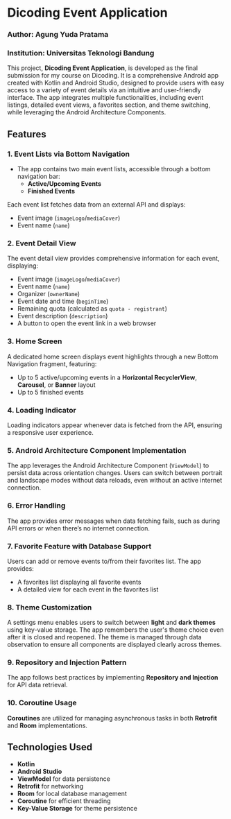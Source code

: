 # Dicoding Event Application

### Author: Agung Yuda Pratama  
### Institution: Universitas Teknologi Bandung

This project, **Dicoding Event Application**, is developed as the final submission for my course on Dicoding. It is a comprehensive Android app created with Kotlin and Android Studio, designed to provide users with easy access to a variety of event details via an intuitive and user-friendly interface. The app integrates multiple functionalities, including event listings, detailed event views, a favorites section, and theme switching, while leveraging the Android Architecture Components.

## Features

### 1. Event Lists via Bottom Navigation
- The app contains two main event lists, accessible through a bottom navigation bar:
  - **Active/Upcoming Events**
  - **Finished Events**
  
Each event list fetches data from an external API and displays:
  - Event image (`imageLogo`/`mediaCover`)
  - Event name (`name`)

### 2. Event Detail View
The event detail view provides comprehensive information for each event, displaying:
  - Event image (`imageLogo`/`mediaCover`)
  - Event name (`name`)
  - Organizer (`ownerName`)
  - Event date and time (`beginTime`)
  - Remaining quota (calculated as `quota - registrant`)
  - Event description (`description`)
  - A button to open the event link in a web browser

### 3. Home Screen
A dedicated home screen displays event highlights through a new Bottom Navigation fragment, featuring:
  - Up to 5 active/upcoming events in a **Horizontal RecyclerView**, **Carousel**, or **Banner** layout
  - Up to 5 finished events

### 4. Loading Indicator
Loading indicators appear whenever data is fetched from the API, ensuring a responsive user experience.

### 5. Android Architecture Component Implementation
The app leverages the Android Architecture Component (`ViewModel`) to persist data across orientation changes. Users can switch between portrait and landscape modes without data reloads, even without an active internet connection.

### 6. Error Handling
The app provides error messages when data fetching fails, such as during API errors or when there’s no internet connection.

### 7. Favorite Feature with Database Support
Users can add or remove events to/from their favorites list. The app provides:
  - A favorites list displaying all favorite events
  - A detailed view for each event in the favorites list

### 8. Theme Customization
A settings menu enables users to switch between **light** and **dark themes** using key-value storage. The app remembers the user's theme choice even after it is closed and reopened. The theme is managed through data observation to ensure all components are displayed clearly across themes.

### 9. Repository and Injection Pattern
The app follows best practices by implementing **Repository and Injection** for API data retrieval.

### 10. Coroutine Usage
**Coroutines** are utilized for managing asynchronous tasks in both **Retrofit** and **Room** implementations.

## Technologies Used
- **Kotlin**
- **Android Studio**
- **ViewModel** for data persistence
- **Retrofit** for networking
- **Room** for local database management
- **Coroutine** for efficient threading
- **Key-Value Storage** for theme persistence

